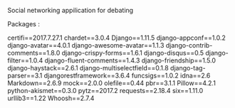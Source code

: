 Social networking appilication for debating

Packages :

certifi==2017.7.27.1
chardet==3.0.4
Django==1.11.5
django-appconf==1.0.2
django-avatar==4.0.1
django-awesome-avatar==1.1.3
django-contrib-comments==1.8.0
django-crispy-forms==1.6.1
django-disqus==0.5
django-filter==1.0.4
django-fluent-comments==1.4.3
django-friendship==1.5.0
django-haystack==2.6.1
django-multiselectfield==0.1.8
django-tag-parser==3.1
djangorestframework==3.6.4
funcsigs==1.0.2
idna==2.6
Markdown==2.6.9
mock==2.0.0
olefile==0.44
pbr==3.1.1
Pillow==4.2.1
python-akismet==0.3.0
pytz==2017.2
requests==2.18.4
six==1.11.0
urllib3==1.22
Whoosh==2.7.4
